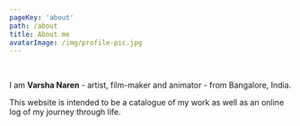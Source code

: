 ```yaml
---
pageKey: 'about'
path: /about
title: About me
avatarImage: /img/profile-pic.jpg
---
```


<br />

I am **Varsha Naren** - artist, film-maker and animator - from Bangalore, India.

This website is intended to be a catalogue of my work as well as an online log of my journey through life.
